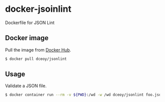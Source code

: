 docker-jsoinlint
================

Dockerfile for JSON Lint

Docker image
------------

Pull the image from [Docker Hub](https://hub.docker.com/r/dceoy/jsonlint/).

```sh
$ docker pull dceoy/jsonlint
```

Usage
-----

Validate a JSON file.

```sh
$ docker container run --rm -v ${PWD}:/wd -w /wd dceoy/jsonlint foo.json
```
